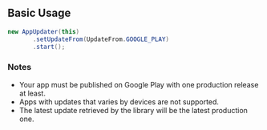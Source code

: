 ## Basic Usage
```Java
new AppUpdater(this)
       .setUpdateFrom(UpdateFrom.GOOGLE_PLAY)
       .start();
```

### Notes
* Your app must be published on Google Play with one production release at least.
* Apps with updates that varies by devices are not supported.
* The latest update retrieved by the library will be the latest production one.